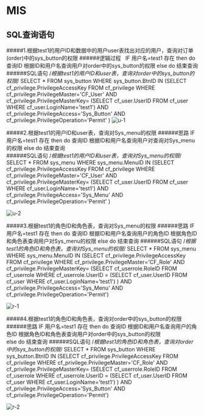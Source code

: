 # MIS

SQL查询语句
------- 
#####1.根据test1的用户ID和数据中的用户user表找出对应的用户，查询对订单(order)中的sys_button的权限
######逻辑过程
     IF 用户名=test1 存在 then
    	do	查询ID
    		根据ID和用户名查询用户对order中的sys_button的权限
    else
    	do  结束查询
######SQL语句
    /*根据test1的用户ID和user表，查询对order中的sys_button的权限*/
    SELECT * FROM sys_button
    WHERE sys_button.BtnID IN
    (SELECT cf_privilege.PrivilegeAccessKey FROM cf_privilege
		WHERE cf_privilege.PrivilegeMaster='CF_User'
		AND cf_privilege.PrivilegeMasterKey=
		(SELECT cf_user.UserID FROM cf_user
					WHERE cf_user.LoginName='test1')
		AND cf_privilege.PrivilegeAccess='Sys_Button'
		AND cf_privilege.PrivilegeOperation='Permit'
		)
![u-1](https://github.com/DeathKL/MIS/blob/master/Work6/u-1.png)

#####2.根据test1的用户ID和user表，查询对Sys_menu的权限
######思路
    IF 用户名=test1 存在 then
    	do	查询ID
    		根据ID和用户名查询用户对查询对Sys_menu的权限
    else
    	do  结束查询	
######SQL语句
    /*根据test1的用户ID和user表，查询对Sys_menu的权限*/
    SELECT * FROM sys_menu
    WHERE sys_menu.MenuID IN
    (SELECT cf_privilege.PrivilegeAccessKey FROM cf_privilege
		WHERE cf_privilege.PrivilegeMaster='CF_User'
		AND cf_privilege.PrivilegeMasterKey=
		(SELECT cf_user.UserID FROM cf_user
					WHERE cf_user.LoginName='test1')
		AND cf_privilege.PrivilegeAccess='Sys_Menu'
		AND cf_privilege.PrivilegeOperation='Permit'
		)

![u-2](https://github.com/DeathKL/MIS/blob/master/Work6/u-2.png)

#####3.根据test1的角色ID和角色表，查询对Sys_menu的权限
######思路
     IF 用户名=test1 存在 then
    	do	查询ID
    		根据ID和用户名查询用户的角色ID
			根据角色ID和角色表查询用户对Sys_menu的权限
    else
    	do  结束查询
######SQL语句
    /*根据test1的角色ID和角色表，查询对Sys_menu的权限*/
    SELECT * FROM sys_menu
    WHERE sys_menu.MenuID IN
    (SELECT cf_privilege.PrivilegeAccessKey FROM cf_privilege
    WHERE cf_privilege.PrivilegeMaster='CF_Role'
    AND cf_privilege.PrivilegeMasterKey=
        (SELECT cf_userrole.RoleID FROM cf_userrole
            WHERE cf_userrole.UserID =
                    (SELECT cf_user.UserID FROM cf_user
                    WHERE cf_user.LoginName='test1')
        )
    AND cf_privilege.PrivilegeAccess='Sys_Menu'
    AND cf_privilege.PrivilegeOperation='Permit')

![r-1](https://github.com/DeathKL/MIS/blob/master/Work6/r-1.png)

#####4.根据test1的角色ID和角色表，查询对order中的sys_button的权限
######思路
    IF 用户名=test1 存在 then
    	do	查询ID
    		根据ID和用户名查询用户的角色ID
			根据角色ID和角色表查询用户对order中的sys_button的权限		
    else
    	do  结束查询
######SQL语句
    /*根据test1的角色ID和角色表，查询对order中的sys_button的权限*/
    SELECT * FROM sys_button
    WHERE sys_button.BtnID IN
    (SELECT cf_privilege.PrivilegeAccessKey FROM cf_privilege
    WHERE cf_privilege.PrivilegeMaster='CF_Role'
    AND cf_privilege.PrivilegeMasterKey=
        (SELECT cf_userrole.RoleID FROM cf_userrole
            WHERE cf_userrole.UserID =
                    (SELECT cf_user.UserID FROM cf_user
                    WHERE cf_user.LoginName='test1')
        )
    AND cf_privilege.PrivilegeAccess='Sys_Button'
    AND cf_privilege.PrivilegeOperation='Permit')

![r-2](https://github.com/DeathKL/MIS/blob/master/Work6/r-2.png)
